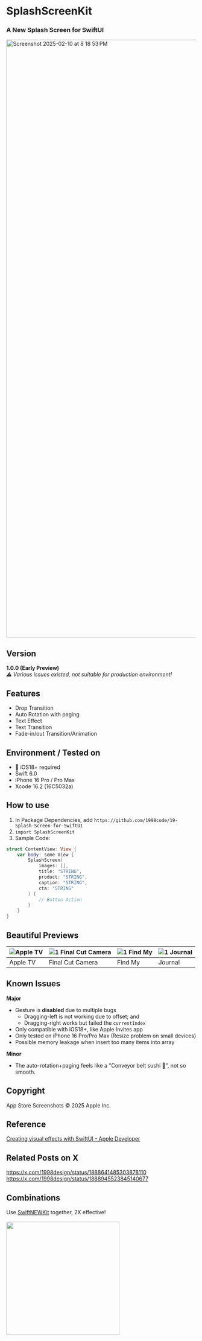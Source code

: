 # SplashScreenKit
### A New Splash Screen for SwiftUI

<img width="1585" alt="Screenshot 2025-02-10 at 8 18 53 PM" src="https://github.com/user-attachments/assets/7f35a079-f74d-4c35-8f25-ea3239cc645f" />

## Version
**1.0.0 (Early Preview)** <br>
*⚠️ Various issues existed, not suitable for production environment!*

## Features
- Drop Transition
- Auto Rotation with paging
- Text Effect
- Text Transition
- Fade-in/out Transition/Animation

## Environment / Tested on
- 📲 iOS18+ required
- Swift 6.0
- iPhone 16 Pro / Pro Max
- Xcode 16.2 (16C5032a)

## How to use
1. In Package Dependencies, add ```https://github.com/1998code/19-Splash-Screen-for-SwiftUI```
2. ```import SplashScreenKit```
3. Sample Code:
```swift
struct ContentView: View {
    var body: some View {
        SplashScreen(
            images: [],
            title: "STRING",
            product: "STRING",
            caption: "STRING",
            cta: "STRING"
        ) {
            // Button Action
        }
    }
}
```

## Beautiful Previews
| ![Apple TV](https://github.com/user-attachments/assets/d1175ec1-8880-45e6-8591-993b6d063346) | ![1 Final Cut Camera](https://github.com/user-attachments/assets/2d8a7f5a-abfe-4107-9293-bee95c524edc) | ![1 Find My](https://github.com/user-attachments/assets/f7a3dee2-6378-4ecb-b8e2-8a154d20faf0) | ![1 Journal](https://github.com/user-attachments/assets/89061031-116a-4a5e-b75d-1614a293f23e) |
| --- | --- | --- | --- |
| Apple TV | Final Cut Camera | Find My | Journal |

## Known Issues
**Major**
- Gesture is **disabled** due to multiple bugs
  - Dragging-left is not working due to offset; and
  - Dragging-right works but failed the ```currentIndex```
- Only compatible with iOS18+, like Apple Invites app
- Only tested on iPhone 16 Pro/Pro Max (Resize problem on small devices)
- Possible memory leakage when insert too many items into array

**Minor**
- The auto-rotation+paging feels like a "Conveyor belt sushi 🍣", not so smooth.

## Copyright
App Store Screenshots © 2025 Apple Inc.

## Reference
[Creating visual effects with SwiftUI - Apple Developer](https://developer.apple.com/documentation/swiftui/creating-visual-effects-with-swiftui)

## Related Posts on X
https://x.com/1998design/status/1888641485303878110 <br>
https://x.com/1998design/status/1888945523845140677

## Combinations
Use [SwiftNEWKit](https://github.com/1998code/SwiftNEWKit) together, 2X effective!
<br><br>
<img height=300 src="https://github.com/user-attachments/assets/cc88b31d-326f-4a43-9e6a-5f583fcf153b" />
